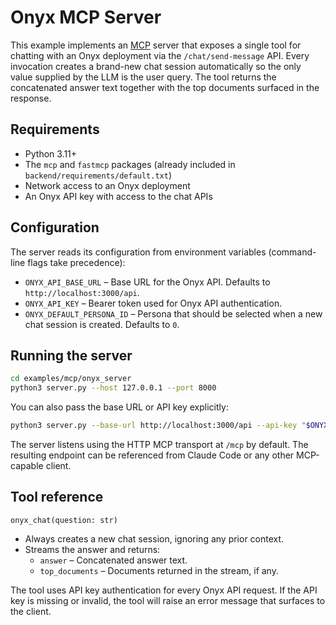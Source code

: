 # Onyx MCP Server

This example implements an [MCP](https://modelcontextprotocol.io/) server that exposes a
single tool for chatting with an Onyx deployment via the `/chat/send-message`
API. Every invocation creates a brand-new chat session automatically so the
only value supplied by the LLM is the user query. The tool returns the
concatenated answer text together with the top documents surfaced in the
response.

## Requirements

- Python 3.11+
- The `mcp` and `fastmcp` packages (already included in `backend/requirements/default.txt`)
- Network access to an Onyx deployment
- An Onyx API key with access to the chat APIs

## Configuration

The server reads its configuration from environment variables (command-line
flags take precedence):

- `ONYX_API_BASE_URL` – Base URL for the Onyx API. Defaults to
  `http://localhost:3000/api`.
- `ONYX_API_KEY` – Bearer token used for Onyx API authentication.
- `ONYX_DEFAULT_PERSONA_ID` – Persona that should be selected when a new chat
  session is created. Defaults to `0`.

## Running the server

```bash
cd examples/mcp/onyx_server
python3 server.py --host 127.0.0.1 --port 8000
```

You can also pass the base URL or API key explicitly:

```bash
python3 server.py --base-url http://localhost:3000/api --api-key "$ONYX_API_KEY"
```

The server listens using the HTTP MCP transport at `/mcp` by default. The
resulting endpoint can be referenced from Claude Code or any other MCP-capable
client.

## Tool reference

`onyx_chat(question: str)`

- Always creates a new chat session, ignoring any prior context.
- Streams the answer and returns:
  - `answer` – Concatenated answer text.
  - `top_documents` – Documents returned in the stream, if any.

The tool uses API key authentication for every Onyx API request. If the API key
is missing or invalid, the tool will raise an error message that surfaces to the
client.
